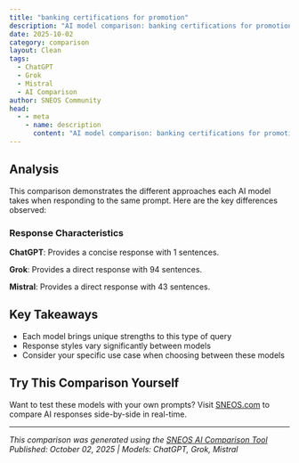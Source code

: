 ```yaml
---
title: "banking certifications for promotion"
description: "AI model comparison: banking certifications for promotion..."
date: 2025-10-02
category: comparison
layout: Clean
tags:
  - ChatGPT
  - Grok
  - Mistral
  - AI Comparison
author: SNEOS Community
head:
  - - meta
    - name: description
      content: "AI model comparison: banking certifications for promotion..."
---
```


<ChatComparison
  title="banking certifications for promotion"
  prompt="banking certifications for promotion"
  :responses='{
    "ChatGPT": "Error calling OpenAI API.",
    "Grok": "Banking certifications can be highly beneficial for career advancement and promotions in the banking and financial services industry. They demonstrate expertise, commitment to professional development, and specialized knowledge, which can make you stand out to employers. Below is a list of widely recognized banking certifications that can help with promotions, along with details about their focus, target audience, and relevance:\n\n---\n\n### 1. Chartered Financial Analyst (CFA)\n   - **Focus**: Investment management, portfolio analysis, financial modeling, and asset valuation.\n   - **Target Audience**: Professionals in investment banking, wealth management, and corporate finance.\n   - **Relevance for Promotion**: The CFA is one of the most prestigious certifications in finance. It\u2019s ideal for those seeking senior roles such as portfolio manager, financial analyst, or investment strategist.\n   - **Issuing Body**: CFA Institute.\n   - **Difficulty**: High (requires passing three levels of exams over 2-3 years).\n   - **Career Impact**: Often a requirement or strong preference for senior positions in investment and corporate banking.\n\n---\n\n### 2. Certified Financial Planner (CFP)\n   - **Focus**: Personal financial planning, wealth management, retirement planning, and tax strategies.\n   - **Target Audience**: Professionals in retail banking, private banking, or financial advisory roles.\n   - **Relevance for Promotion**: Great for roles involving client-facing financial advice or managing high-net-worth accounts.\n   - **Issuing Body**: CFP Board.\n   - **Difficulty**: Moderate (requires coursework, experience, and passing an exam).\n   - **Career Impact**: Enhances credibility for roles like relationship manager or branch manager in retail banking.\n\n---\n\n### 3. Certified Public Accountant (CPA)\n   - **Focus**: Accounting, auditing, taxation, and financial reporting.\n   - **Target Audience**: Banking professionals in roles related to financial compliance, internal audit, or corporate finance.\n   - **Relevance for Promotion**: Useful for senior roles in risk management, compliance, or finance departments of banks.\n   - **Issuing Body**: American Institute of CPAs (AICPA) or state boards.\n   - **Difficulty**: High (requires passing four exam sections and meeting experience requirements).\n   - **Career Impact**: Adds significant value for promotions to roles like Chief Financial Officer (CFO) or head of finance in banking institutions.\n\n---\n\n### 4. Chartered Banker (CB)\n   - **Focus**: Banking ethics, risk management, financial products, and customer service.\n   - **Target Audience**: General banking professionals aiming for leadership roles.\n   - **Relevance for Promotion**: Specifically designed for banking professionals, it focuses on strategic and ethical leadership in banking.\n   - **Issuing Body**: Chartered Banker Institute (UK-based, recognized globally).\n   - **Difficulty**: Moderate (varies by level; includes foundation, professional, and advanced diplomas).\n   - **Career Impact**: Ideal for promotions to branch manager, regional manager, or executive roles in retail or commercial banking.\n\n---\n\n### 5. Certified Anti-Money Laundering Specialist (CAMS)\n   - **Focus**: Anti-money laundering (AML), counter-terrorism financing (CTF), and regulatory compliance.\n   - **Target Audience**: Professionals in compliance, risk management, or fraud prevention roles.\n   - **Relevance for Promotion**: Highly relevant in today\u2019s regulatory environment, especially for roles in compliance departments.\n   - **Issuing Body**: Association of Certified Anti-Money Laundering Specialists (ACAMS).\n   - **Difficulty**: Moderate (requires passing a single exam).\n   - **Career Impact**: Positions you for senior compliance officer or head of AML roles, which are critical in modern banking.\n\n---\n\n### 6. Financial Risk Manager (FRM)\n   - **Focus**: Risk management, financial theory, and quantitative analysis.\n   - **Target Audience**: Professionals in risk management or treasury roles.\n   - **Relevance for Promotion**: Essential for roles involving credit risk, market risk, or operational risk in banks.\n   - **Issuing Body**: Global Association of Risk Professionals (GARP).\n   - **Difficulty**: High (requires passing two levels of exams).\n   - **Career Impact**: Great for promotions to risk manager, chief risk officer, or treasury head.\n\n---\n\n### 7. Professional Risk Manager (PRM)\n   - **Focus**: Risk management, financial theory, and financial instruments.\n   - **Target Audience**: Similar to FRM, aimed at risk management professionals.\n   - **Relevance for Promotion**: Provides an alternative to FRM with a focus on practical risk management skills.\n   - **Issuing Body**: PRMIA (Professional Risk Managers\u2019 International Association).\n   - **Difficulty**: Moderate to high (requires passing four exams).\n   - **Career Impact**: Useful for senior risk management roles in banking and financial institutions.\n\n---\n\n### 8. Certified Bank Auditor (CBA)\n   - **Focus**: Internal auditing, regulatory compliance, and bank operations.\n   - **Target Audience**: Professionals in internal audit or compliance roles.\n   - **Relevance for Promotion**: Enhances skills for overseeing bank audits and ensuring compliance, key for senior audit roles.\n   - **Issuing Body**: Bank Administration Institute (BAI).\n   - **Difficulty**: Moderate (requires passing an exam and meeting experience criteria).\n   - **Career Impact**: Helps in promotions to internal audit manager or chief auditor roles.\n\n---\n\n### 9. Certified Treasury Professional (CTP)\n   - **Focus**: Treasury management, cash flow, liquidity, and corporate finance.\n   - **Target Audience**: Professionals in treasury or cash management roles.\n   - **Relevance for Promotion**: Demonstrates expertise in managing a bank\u2019s or corporation\u2019s financial resources.\n   - **Issuing Body**: Association for Financial Professionals (AFP).\n   - **Difficulty**: Moderate (requires passing a single exam).\n   - **Career Impact**: Valuable for promotions to treasury manager or director of treasury.\n\n---\n\n### 10. American Bankers Association (ABA) Certifications\n   - **Focus**: Various banking-specific certifications, such as:\n     - Certified Trust and Financial Advisor (CTFA)\n     - Certified Regulatory Compliance Manager (CRCM)\n     - Certified Financial Marketing Professional (CFMP)\n   - **Target Audience**: Banking professionals in specialized areas like compliance, trust services, or marketing.\n   - **Relevance for Promotion**: Focused on practical banking skills, often tailored to specific job roles.\n   - **Issuing Body**: American Bankers Association (ABA).\n   - **Difficulty**: Varies by certification (typically moderate).\n   - **Career Impact**: Great for promotions within retail, commercial, or specialized banking sectors.\n\n---\n\n### Key Considerations for Choosing a Certification:\n1. **Career Goals**: Align the certification with the role or department you aim to move into (e.g., CFA for investment banking, CAMS for compliance).\n2. **Current Role**: Some certifications (like CAMS or CRCM) are more relevant for specific banking functions.\n3. **Time Commitment**: Certifications like CFA or CPA require years of study, while others (like CAMS or CTP) can be completed in months.\n4. **Employer Support**: Check if your bank offers sponsorship or reimbursement for certification costs.\n5. **Regional Relevance**: Some certifications are more recognized in certain regions (e.g., Chartered Banker in the UK, CFA globally).\n\n---\n\n### Additional Tips for Promotion:\n- **Soft Skills Development**: Certifications alone aren\u2019t enough. Focus on leadership, communication, and networking within your organization.\n- **Internal Training**: Many banks offer in-house training or certification programs; leverage these opportunities.\n- **Mentorship**: Seek guidance from senior colleagues on which certifications are most valued in your organization or region.\n\nBy obtaining a relevant banking certification and pairing it with strong job performance, you can significantly boost your chances of earning a promotion. If you\u2019re unsure which certification to pursue, discuss your career goals with your manager or HR department to align your efforts with organizational needs. Which area of banking are you currently in, and what role are you aiming for? I can help narrow it down further!",
    "Mistral": "To advance your career in banking, obtaining relevant certifications can significantly enhance your credentials and demonstrate your expertise. Here are some key banking certifications that can help you secure a promotion:\n\n1. **Chartered Financial Analyst (CFA)**\n   - **Focus:** Investment management and financial analysis.\n   - **Benefits:** Recognized globally, it covers a broad range of financial topics.\n   - **Requirements:** Pass three levels of exams and have relevant work experience.\n\n2. **Certified Financial Planner (CFP)**\n   - **Focus:** Financial planning, including investments, taxes, insurance, and retirement planning.\n   - **Benefits:** Highly regarded in the financial planning industry.\n   - **Requirements:** Pass the CFP exam and meet education and experience requirements.\n\n3. **Certified Public Accountant (CPA)**\n   - **Focus:** Accounting, auditing, and financial reporting.\n   - **Benefits:** Essential for roles in accounting and finance.\n   - **Requirements:** Pass the CPA exam and meet education and experience requirements.\n\n4. **Certified Bank Auditor (CBA)**\n   - **Focus:** Bank auditing and risk management.\n   - **Benefits:** Specific to the banking industry, particularly for internal audit roles.\n   - **Requirements:** Pass the CBA exam and have relevant work experience.\n\n5. **Certified Treasury Professional (CTP)**\n   - **Focus:** Treasury management, including cash management, risk management, and capital markets.\n   - **Benefits:** Useful for roles in treasury and finance.\n   - **Requirements:** Pass the CTP exam and have relevant work experience.\n\n6. **Certified Risk Manager (CRM)**\n   - **Focus:** Risk management, including financial, operational, and strategic risks.\n   - **Benefits:** Valuable for roles in risk management and compliance.\n   - **Requirements:** Pass the CRM exam and have relevant work experience.\n\n7. **Certified Financial Risk Manager (FRM)**\n   - **Focus:** Financial risk management, including market risk, credit risk, and operational risk.\n   - **Benefits:** Recognized globally for risk management roles.\n   - **Requirements:** Pass two levels of exams and have relevant work experience.\n\n8. **Certified Anti-Money Laundering Specialist (CAMS)**\n   - **Focus:** Anti-money laundering and financial crime prevention.\n   - **Benefits:** Essential for compliance and AML roles.\n   - **Requirements:** Pass the CAMS exam and have relevant work experience.\n\n9. **Certified Credit Professional (CCP)**\n   - **Focus:** Credit analysis and risk management.\n   - **Benefits:** Useful for roles in credit and lending.\n   - **Requirements:** Pass the CCP exam and have relevant work experience.\n\n10. **Certified Financial Services Auditor (CFSA)**\n    - **Focus:** Financial services auditing.\n    - **Benefits:** Specific to the financial services industry, particularly for internal audit roles.\n    - **Requirements:** Pass the CFSA exam and have relevant work experience.\n\nWhen considering certifications, it\u0027s important to align them with your career goals and the specific requirements of the roles you are aiming for. Additionally, many of these certifications require ongoing education and professional development to maintain, ensuring that you stay current with industry trends and best practices."
  }'
  published-date="14:15"
/>

## Analysis

This comparison demonstrates the different approaches each AI model takes when responding to the same prompt. Here are the key differences observed:

### Response Characteristics

**ChatGPT**: Provides a concise response with 1 sentences. 

**Grok**: Provides a direct response with 94 sentences. 

**Mistral**: Provides a direct response with 43 sentences. 

## Key Takeaways

- Each model brings unique strengths to this type of query
- Response styles vary significantly between models
- Consider your specific use case when choosing between these models

## Try This Comparison Yourself

Want to test these models with your own prompts? Visit [SNEOS.com](https://sneos.com) to compare AI responses side-by-side in real-time.

---

*This comparison was generated using the [SNEOS AI Comparison Tool](https://sneos.com)*
*Published: October 02, 2025 | Models: ChatGPT, Grok, Mistral*
